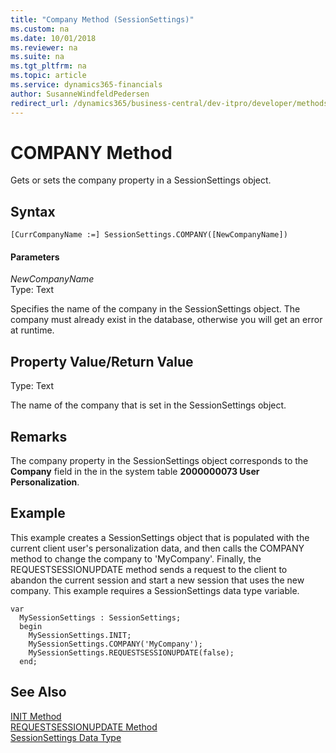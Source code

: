 ```yaml
---
title: "Company Method (SessionSettings)"
ms.custom: na
ms.date: 10/01/2018
ms.reviewer: na
ms.suite: na
ms.tgt_pltfrm: na
ms.topic: article
ms.service: dynamics365-financials
author: SusanneWindfeldPedersen
redirect_url: /dynamics365/business-central/dev-itpro/developer/methods-auto/library
---
```


 

# COMPANY Method
Gets or sets the company property in a SessionSettings object.  

## Syntax  

```  
[CurrCompanyName :=] SessionSettings.COMPANY([NewCompanyName])  
```  

#### Parameters  
*NewCompanyName*  
Type: Text  

Specifies the name of the company in the SessionSettings object. The company must already exist in the database, otherwise you will get an error at runtime.

## Property Value/Return Value  
Type: Text  

The name of the company that is set in the SessionSettings object.  

## Remarks
The company property in the SessionSettings object corresponds to the **Company** field in the in the system table **2000000073 User Personalization**.

## Example
This example creates a SessionSettings object that is populated with the current client user's personalization data, and then calls the COMPANY method to change the company to 'MyCompany'. Finally, the REQUESTSESSIONUPDATE method sends a request to the client to abandon the current session and start a new session that uses the new company. This example requires a SessionSettings data type variable.

```
var
  MySessionSettings : SessionSettings;
  begin
    MySessionSettings.INIT;
    MySessionSettings.COMPANY('MyCompany');
    MySessionSettings.REQUESTSESSIONUPDATE(false);
  end;  
```  

## See Also  
[INIT Method](devenv-init-method-sessionsettings.md)  
[REQUESTSESSIONUPDATE Method](devenv-requestsessionupdate-method.md)  
[SessionSettings Data Type](../datatypes/devenv-sessionsettings-data-type.md)  
